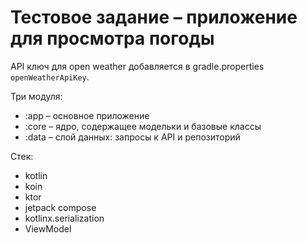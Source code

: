 # Тестовое задание – приложение для просмотра погоды

API ключ для open weather добавляется в gradle.properties `openWeatherApiKey`.

Три модуля: 

- :app – основное приложение 
- :core – ядро, содержащее модельки и базовые классы
- :data – слой данных: запросы к API и репозиторий

Стек:

- kotlin
- koin
- ktor
- jetpack compose
- kotlinx.serialization
- ViewModel
